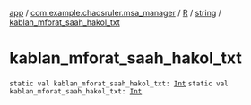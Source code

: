 [app](../../../index.md) / [com.example.chaosruler.msa_manager](../../index.md) / [R](../index.md) / [string](index.md) / [kablan_mforat_saah_hakol_txt](.)

# kablan_mforat_saah_hakol_txt

`static val kablan_mforat_saah_hakol_txt: `[`Int`](https://kotlinlang.org/api/latest/jvm/stdlib/kotlin/-int/index.html)
`static val kablan_mforat_saah_hakol_txt: `[`Int`](https://kotlinlang.org/api/latest/jvm/stdlib/kotlin/-int/index.html)